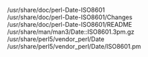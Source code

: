 /usr/share/doc/perl-Date-ISO8601  
/usr/share/doc/perl-Date-ISO8601/Changes  
/usr/share/doc/perl-Date-ISO8601/README  
/usr/share/man/man3/Date::ISO8601.3pm.gz  
/usr/share/perl5/vendor\_perl/Date  
/usr/share/perl5/vendor\_perl/Date/ISO8601.pm  
